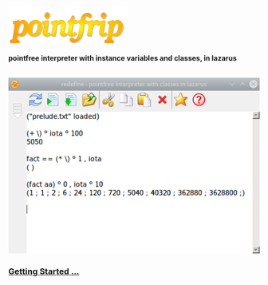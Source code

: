 ![pointfrip](https://raw.githubusercontent.com/pointfree-interpreter/pointfrip/main/images/pflogo.png)

**pointfree interpreter with instance variables and classes, in lazarus**

\
![tahoma-fact](https://github.com/pointfree-interpreter/pointfrip/blob/main/images/tahoma-fact.png)

### [Getting Started ...](https://github.com/pointfree-interpreter/pointfrip/blob/main/Getting%20Started.md)

